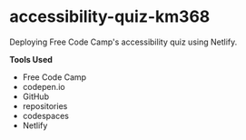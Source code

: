 # accessibility-quiz-km368
Deploying Free Code Camp's accessibility quiz using Netlify.

**Tools Used**

* Free Code Camp
* codepen.io
* GitHub
* repositories
* codespaces
* Netlify
